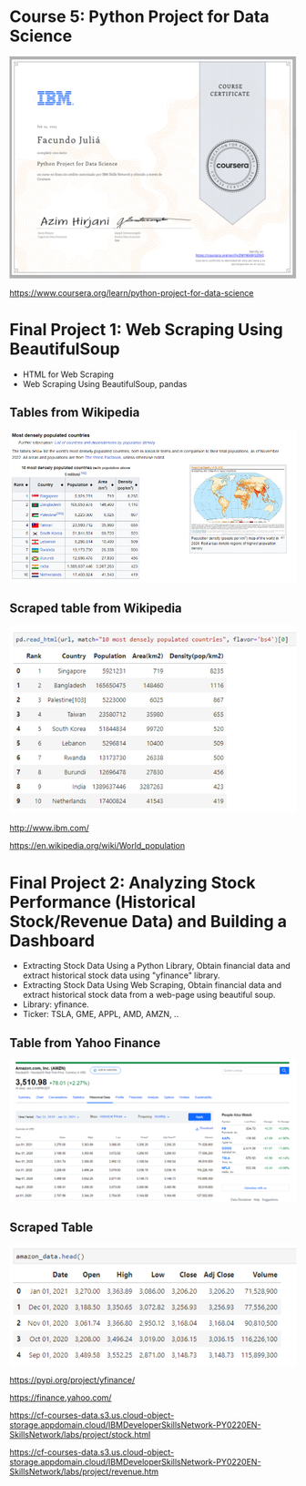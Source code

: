 # Course 5: Python Project for Data Science

![](https://github.com/FacuJulia/IBM-Data-Science-Professional-Certificate/blob/main/Course%205/img/Certificate%20Course%205.PNG)

https://www.coursera.org/learn/python-project-for-data-science

# Final Project 1: Web Scraping Using BeautifulSoup

  * HTML for Web Scraping
  * Web Scraping Using BeautifulSoup, pandas


## Tables from Wikipedia

![](https://github.com/FacuJulia/IBM-Data-Science-Professional-Certificate/blob/main/Course%205/img/Page_table.PNG)


## Scraped table from Wikipedia

![](https://github.com/FacuJulia/IBM-Data-Science-Professional-Certificate/blob/main/Course%205/img/Scrape_table.PNG)


http://www.ibm.com/

https://en.wikipedia.org/wiki/World_population



# Final Project 2: Analyzing Stock Performance (Historical Stock/Revenue Data) and Building a Dashboard

  * Extracting Stock Data Using a Python Library, Obtain financial data and extract historical stock data using "yfinance" library. 
  * Extracting Stock Data Using Web Scraping, Obtain financial data and extract historical stock data from a web-page using beautiful soup.
  * Library: yfinance.
  * Ticker: TSLA, GME, APPL, AMD, AMZN, ..


## Table from Yahoo Finance
![](https://github.com/FacuJulia/IBM-Data-Science-Professional-Certificate/blob/main/Course%205/img/Amazon_page.PNG)


## Scraped Table
![](https://github.com/FacuJulia/IBM-Data-Science-Professional-Certificate/blob/main/Course%205/img/Amazon_dataframe.PNG)

https://pypi.org/project/yfinance/

https://finance.yahoo.com/

https://cf-courses-data.s3.us.cloud-object-storage.appdomain.cloud/IBMDeveloperSkillsNetwork-PY0220EN-SkillsNetwork/labs/project/stock.html

https://cf-courses-data.s3.us.cloud-object-storage.appdomain.cloud/IBMDeveloperSkillsNetwork-PY0220EN-SkillsNetwork/labs/project/revenue.htm

